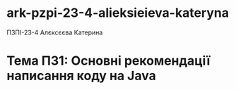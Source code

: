 # ark-pzpi-23-4-alieksieieva-kateryna


ПЗПІ-23-4
Алєксєєва Катерина

# Тема ПЗ1: Основні рекомендації написання коду на Java

